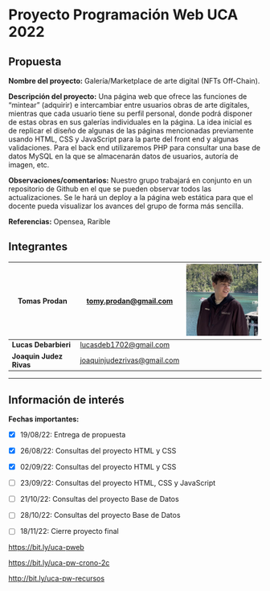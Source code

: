# Proyecto Programación Web UCA 2022

## Propuesta

**Nombre del proyecto:** 
Galería/Marketplace de arte digital (NFTs Off-Chain). 

**Descripción del proyecto:** 
Una página web que ofrece las funciones de “mintear” (adquirir) e intercambiar entre usuarios obras de arte digitales, mientras que cada usuario tiene su perfil personal, donde podrá disponer de estas obras en sus galerías individuales en la página. La idea inicial es de replicar el diseño de algunas de las páginas mencionadas previamente usando HTML, CSS y JavaScript para la parte del front end y algunas validaciones. Para el back end utilizaremos PHP para consultar una base de datos MySQL en la que se almacenarán datos de usuarios, autoría de imagen, etc.

**Observaciones/comentarios:** 
Nuestro grupo trabajará en conjunto en un repositorio de Github en el que se pueden observar todos las actualizaciones. Se le hará un deploy a la página web estática para que el docente pueda visualizar los avances del grupo de forma más sencilla. 

**Referencias:** Opensea, Rarible

## Integrantes

| **Tomas Prodan**        | tomy.prodan@gmail.com  | <img src="./assets/imgs/misc/tomas-prodan.jpeg" alt="tomas-prodan" width="200"/> |
| ----------------------- | ---------------------- | --------------------------------------------------------------------------- |
| **Lucas Debarbieri**    | lucasdeb1702@gmail.com |                                                                             |
| **Joaquin Judez Rivas** | joaquinjudezrivas@gmail.com  |   


---


## Información de interés

**Fechas importantes:**

- [x] 19/08/22: Entrega de propuesta
- [x] 26/08/22: Consultas del proyecto HTML y CSS 
- [x] 02/09/22: Consultas del proyecto HTML y CSS 
- [ ] 23/09/22: Consultas del proyecto HTML, CSS y JavaScript
- [ ] 21/10/22: Consultas del proyecto Base de Datos
- [ ] 28/10/22: Consultas del proyecto Base de Datos
- [ ] 18/11/22: Cierre proyecto final


https://bit.ly/uca-pweb

https://bit.ly/uca-pw-crono-2c

http://bit.ly/uca-pw-recursos